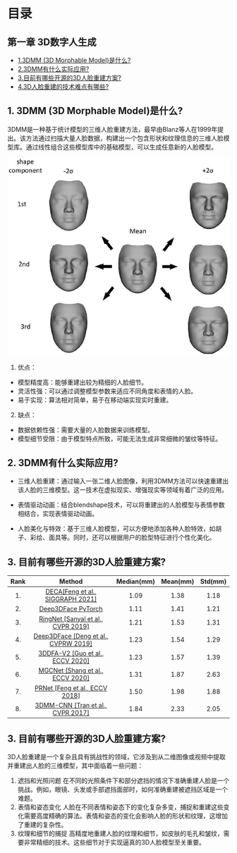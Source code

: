 # 目录

## 第一章 3D数字人生成
- [1.3DMM (3D Morphable Model)是什么?](#1.3DMM)
- [2.3DMM有什么实际应用?](#2.3DMM有什么实际应用?)
- [3.目前有哪些开源的3D人脸重建方案?](#3.目前有哪些开源的3D人脸重建方案?)
- [4.3D人脸重建的技术难点有哪些?](#4.3D人脸重建的技术难点有哪些?)



<h2 id="1.3DMM">1. 3DMM (3D Morphable Model)是什么?</h2>
3DMM是一种基于统计模型的三维人脸重建方法，最早由Blanz等人在1999年提出。该方法通过扫描大量人脸数据，构建出一个包含形状和纹理信息的三维人脸模型库。通过线性组合这些模型库中的基础模型，可以生成任意新的人脸模型。

  ![](./imgs/3dmm.png)
1. 优点：

- 模型精度高：能够重建出较为精细的人脸细节。
- 灵活性强：可以通过调整模型参数来适应不同角度和表情的人脸。
- 易于实现：算法相对简单，易于在移动端实现实时重建。
2. 缺点：

- 数据依赖性强：需要大量的人脸数据来训练模型。
- 模型细节受限：由于模型特点所致，可能无法生成非常细微的皱纹等特征。


<h2 id="2.3DMM有什么实际应用?">2. 3DMM有什么实际应用?</h2>

- 三维人脸重建：通过输入一张二维人脸图像，利用3DMM方法可以快速重建出该人脸的三维模型。这一技术在虚拟现实、增强现实等领域有着广泛的应用。

- 表情驱动动画：结合blendshape技术，可以将重建出的人脸模型与表情参数相结合，实现表情驱动动画。

- 人脸美化与特效：基于三维人脸模型，可以方便地添加各种人脸特效，如胡子、彩绘、面具等。同时，还可以根据用户的脸型特征进行个性化美化。

<h2 id="3.目前有哪些开源的3D人脸重建方案?">3. 目前有哪些开源的3D人脸重建方案?</h2>


|Rank|Method|Median(mm)    | Mean(mm) | Std(mm) |
|:----:|:-----------:|:-----------:|:-----------:|:-----------:|
| 1. | [DECA\[Feng et al., SIGGRAPH 2021\]](https://github.com/YadiraF/DECA)|1.09|1.38|1.18|
| 2. | [Deep3DFace PyTorch](https://github.com/sicxu/Deep3DFaceRecon_pytorch)|1.11|1.41|1.21|
| 3. | 	[RingNet [Sanyal et al., CVPR 2019]](https://github.com/soubhiksanyal/RingNet) | 1.21 | 1.53 | 1.31 |
| 4. | [Deep3DFace [Deng et al., CVPRW 2019]](https://github.com/microsoft/Deep3DFaceReconstruction) | 1.23 | 1.54 | 1.29 |
| 5. | [3DDFA-V2 [Guo et al., ECCV 2020]](https://github.com/cleardusk/3DDFA_V2) | 1.23 | 1.57 | 1.39 |
| 6. | [MGCNet [Shang et al., ECCV 2020]](https://github.com/jiaxiangshang/MGCNet) | 1.31 | 1.87 | 2.63 |
| 7. | [PRNet [Feng et al., ECCV 2018]](https://github.com/YadiraF/PRNet) | 1.50 | 1.98 | 1.88 |
| 8. | [3DMM-CNN [Tran et al., CVPR 2017]](https://github.com/anhttran/3dmm_cnn) | 1.84 | 2.33 | 2.05 |


<h2 id="4.目前有哪些开源的3D人脸重建方案?">3. 目前有哪些开源的3D人脸重建方案?</h2>

3D人脸重建是一个复杂且具有挑战性的领域，它涉及到从二维图像或视频中提取并重建出人脸的三维模型，其中面临着一些问题：

1. 遮挡和光照问题
在不同的光照条件下和部分遮挡的情况下准确重建人脸是一个挑战。例如，眼镜、头发或手部遮挡面部时，如何准确重建被遮挡区域是一个难题。
2. 表情和姿态变化
人脸在不同表情和姿态下的变化复杂多变，捕捉和重建这些变化需要高度精确的算法。表情和姿态的变化会影响人脸的形状和纹理，这增加了重建的复杂性。
3. 纹理和细节的捕捉
高精度地重建人脸的纹理和细节，如皮肤的毛孔和皱纹，需要非常精细的技术。这些细节对于实现逼真的3D人脸模型至关重要。